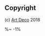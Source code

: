 <!-- ## TODO

- [ ] Add a new item to the todo list. -->

## Copyright

(c) [Art Deco][1] 2018

[1]: https://artd.eco

%~ -1%